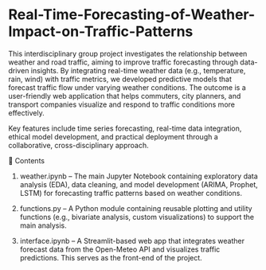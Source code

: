 # Real-Time-Forecasting-of-Weather-Impact-on-Traffic-Patterns
This interdisciplinary group project investigates the relationship between weather and road traffic, aiming to improve traffic forecasting through data-driven insights. By integrating real-time weather data (e.g., temperature, rain, wind) with traffic metrics, we developed predictive models that forecast traffic flow under varying weather conditions. The outcome is a user-friendly web application that helps commuters, city planners, and transport companies visualize and respond to traffic conditions more effectively.

Key features include time series forecasting, real-time data integration, ethical model development, and practical deployment through a collaborative, cross-disciplinary approach.

📂 Contents

1. weather.ipynb – The main Jupyter Notebook containing exploratory data analysis (EDA), data cleaning, and model development (ARIMA, Prophet, LSTM) for forecasting traffic patterns based on weather conditions.

2. functions.py – A Python module containing reusable plotting and utility functions (e.g., bivariate analysis, custom visualizations) to support the main analysis.

3. interface.ipynb – A Streamlit-based web app that integrates weather forecast data from the Open-Meteo API and visualizes traffic predictions. This serves as the front-end of the project.
